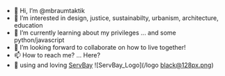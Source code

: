 - 👋 Hi, I’m @mbraumtaktik
- 👀 I’m interested in design, justice, sustainabilty, urbanism, architecture, education
- 🌱 I’m currently learning about my privileges ... and some python/javascript
- 💞️ I’m looking forward to collaborate on how to live together!
- 📫 How to reach me? ... Here?
- 💞️ using and loving [ServBay](https://www.servbay.com/)
  ![ServBay_Logo](/logo black@128px.png)
  

